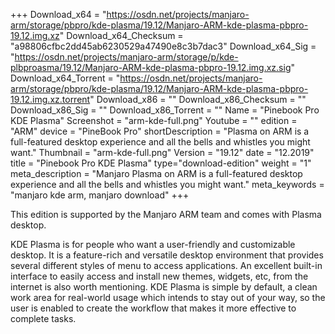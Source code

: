 +++
Download_x64 = "https://osdn.net/projects/manjaro-arm/storage/pbpro/kde-plasma/19.12/Manjaro-ARM-kde-plasma-pbpro-19.12.img.xz"
Download_x64_Checksum = "a98806cfbc2dd45ab6230529a47490e8c3b7dac3"
Download_x64_Sig = "https://osdn.net/projects/manjaro-arm/storage/p/kde-plbproasma/19.12/Manjaro-ARM-kde-plasma-pbpro-19.12.img.xz.sig"
Download_x64_Torrent = "https://osdn.net/projects/manjaro-arm/storage/pbpro/kde-plasma/19.12/Manjaro-ARM-kde-plasma-pbpro-19.12.img.xz.torrent"
Download_x86 = ""
Download_x86_Checksum = ""
Download_x86_Sig = ""
Download_x86_Torrent = ""
Name = "Pinebook Pro KDE Plasma"
Screenshot = "arm-kde-full.png"
Youtube = ""
edition = "ARM"
device = "PineBook Pro"
shortDescription = "Plasma on ARM is a full-featured desktop experience and all the bells and whistles you might want."
Thumbnail = "arm-kde-full.png"
Version = "19.12"
date = "12.2019"
title = "Pinebook Pro KDE Plasma"
type="download-edition"
weight = "1"
meta_description = "Manjaro Plasma on ARM is a full-featured desktop experience and all the bells and whistles you might want."
meta_keywords = "manjaro kde arm, manjaro download"
+++

This edition is supported by the Manjaro ARM team and comes with Plasma desktop.

KDE Plasma is for people who want a user-friendly and customizable desktop. It is a feature-rich and versatile desktop environment that provides several different styles of menu to access applications. An excellent built-in interface to easily access and install new themes, widgets, etc, from the internet is also worth mentioning. KDE Plasma is simple by default, a clean work area for real-world usage which intends to stay out of your way, so the user is enabled to create the workflow that makes it more effective to complete tasks.
